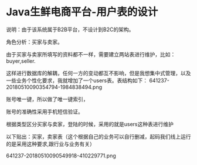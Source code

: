 # Java生鲜电商平台-用户表的设计
说明：由于该系统属于B2B平台，不设计到B2C的架构。

角色分析：买家与卖家。

由于买家与卖家所填写的资料都不一样，需要建立两站表进行维护，比如：buyer,seller.

这样进行数据库的解耦，任何一方的变动都互不影响，但是我想集中式管理，以及一些业务个性化要求，我就增加了一个users表。表结构如下：
641237-20180510090354794-1984838494.png

账号唯一键，所以做了唯一键索引，

账号的准确性采用手机短信验证。

根据类型区分买家与卖家，登陆的时候，采用的就是users这种表进行维护

以下贴出：买家，卖家表（这个根据自己的业务可以自行删减，起码我们线上运行的是采用这种要求,跟行业与业务有关）

641237-20180510090549918-410229771.png